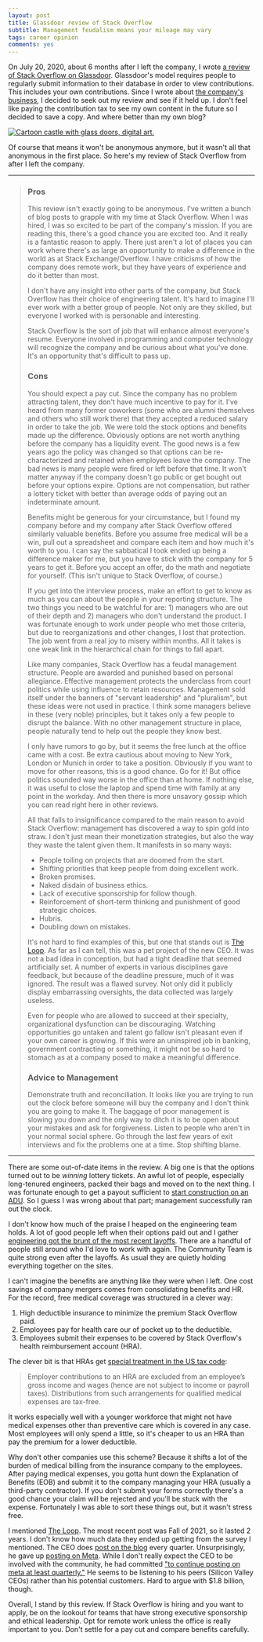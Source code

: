 ```yaml
---
layout: post
title: Glassdoor review of Stack Overflow
subtitle: Management feudalism means your mileage may vary
tags: career opinion
comments: yes
---
```


On July 20, 2020, about 6 months after I left the company, I wrote [a
review of Stack Overflow on
Glassdoor](https://www.glassdoor.com/Reviews/Employee-Review-Stack-Overflow-RVW34327310.htm).
Glassdoor's model requires people to regularly submit information to
their database in order to view contributions. This includes your own
contributions. Since I wrote about [the company's
business](/2023/05/17/so_business.html), I decided to seek out my
review and see if it held up. I don't feel like paying the
contribution tax to see my own content in the future so I decided to
save a copy. And where better than my own blog?

[![Cartoon castle with glass doors, digital art.](/images/glass_castle.png)](https://labs.openai.com/s/TeQ2gZiugvc6Fblj8LO0SMdh)

Of course that means it won't be anonymous anymore, but it wasn't all
that anonymous in the first place. So here's my review of Stack
Overflow from after I left the company.

---


> ### Pros
>
> This review isn't exactly going to be anonymous. I've written a
> bunch of blog posts to grapple with my time at Stack Overflow. When
> I was hired, I was so excited to be part of the company's
> mission. If you are reading this, there's a good chance you are
> excited too. And it really is a fantastic reason to apply. There
> just aren't a lot of places you can work where there's as large an
> opportunity to make a difference in the world as at Stack
> Exchange/Overflow. I have criticisms of how the company does remote
> work, but they have years of experience and do it better than most.
>
> I don't have any insight into other parts of the company, but Stack
Overflow has their choice of engineering talent. It's hard to imagine
I'll ever work with a better group of people. Not only are they
skilled, but everyone I worked with is personable and interesting.
>
> Stack Overflow is the sort of job that will enhance almost
everyone's resume. Everyone involved in programming and computer
technology will recognize the company and be curious about what you've
done. It's an opportunity that's difficult to pass up.
>
> ### Cons
>
> You should expect a pay cut. Since the company has no problem
attracting talent, they don't have much incentive to pay for it. I've
heard from many former coworkers (some who are alumni themselves and
others who still work there) that they accepted a reduced salary in
order to take the job. We were told the stock options and benefits
made up the difference. Obviously options are not worth anything
before the company has a liquidity event. The good news is a few years
ago the policy was changed so that options can be re-characterized and
retained when employees leave the company. The bad news is many people
were fired or left before that time. It won't matter anyway if the
company doesn't go public or get bought out before your options
expire. Options are not compensation, but rather a lottery ticket with
better than average odds of paying out an indeterminate amount.
> 
> Benefits might be generous for your circumstance, but I found my
company before and my company after Stack Overflow offered similarly
valuable benefits. Before you assume free medical will be a win, pull
out a spreadsheet and compare each item and how much it's worth to
you. I can say the sabbatical I took ended up being a difference maker
for me, but you have to stick with the company for 5 years to get
it. Before you accept an offer, do the math and negotiate for
yourself. (This isn't unique to Stack Overflow, of course.)
> 
> If you get into the interview process, make an effort to get to know
as much as you can about the people in your reporting structure. The
two things you need to be watchful for are: 1) managers who are out of
their depth and 2) managers who don't understand the product. I was
fortunate enough to work under people who met those criteria, but due
to reorganizations and other changes, I lost that protection. The job
went from a real joy to misery within months. All it takes is one weak
link in the hierarchical chain for things to fall apart.
> 
> Like many companies, Stack Overflow has a feudal management
structure. People are awarded and punished based on personal
allegiance. Effective management protects the underclass from court
politics while using influence to retain resources. Management sold
itself under the banners of "servant leadership" and "pluralism", but
these ideas were not used in practice. I think some managers believe
in these (very noble) principles, but it takes only a few people to
disrupt the balance. With no other management structure in place,
people naturally tend to help out the people they know best.
> 
> I only have rumors to go by, but it seems the free lunch at the office
came with a cost. Be extra cautious about moving to New York, London
or Munich in order to take a position. Obviously if you want to move
for other reasons, this is a good chance. Go for it! But office
politics sounded way worse in the office than at home. If nothing
else, it was useful to close the laptop and spend time with family at
any point in the workday. And then there is more unsavory gossip which
you can read right here in other reviews.
> 
> All that falls to insignificance compared to the main reason to avoid
Stack Overflow: management has discovered a way to spin gold into
straw. I don't just mean their monetization strategies, but also the
way they waste the talent given them. It manifests in so many ways:
> * People toiling on projects that are doomed from the start. 
> * Shifting priorities that keep people from doing excellent work.
> * Broken promises.
> * Naked disdain of business ethics. 
> * Lack of executive sponsorship for follow though. 
> * Reinforcement of short-term thinking and punishment of good
strategic choices. 
> * Hubris.
> * Doubling down on mistakes.
> 
> It's not hard to find examples of this, but one that stands out is
[The
Loop](https://stackoverflow.blog/2019/11/25/introducing-the-loop-a-foundation-in-listening/). As
far as I can tell, this was a pet project of the new CEO. It was not a
bad idea in conception, but had a tight deadline that seemed
artificially set. A number of experts in various disciplines gave
feedback, but because of the deadline pressure, much of it was
ignored. The result was a flawed survey. Not only did it publicly
display embarrassing oversights, the data collected was largely
useless.
> 
> Even for people who are allowed to succeed at their specialty,
organizational dysfunction can be discouraging. Watching opportunities
go untaken and talent go fallow isn't pleasant even if your own career
is growing. If this were an uninspired job in banking, government
contracting or something, it might not be so hard to stomach as at a
company posed to make a meaningful difference.
>
> ### Advice to Management
> 
> Demonstrate truth and reconciliation. It looks like you are trying
to run out the clock before someone will buy the company and I don't
think you are going to make it. The baggage of poor management is
slowing you down and the only way to ditch it is to be open about your
mistakes and ask for forgiveness. Listen to people who aren't in your
normal social sphere. Go through the last few years of exit interviews
and fix the problems one at a time. Stop shifting blame.

---

There are some out-of-date items in the review. A big one is that the
options turned out to be _winning_ lottery tickets. An awful lot of
people, especially long-tenured engineers, packed their bags and moved
on to the next thing. I was fortunate enough to get a payout
sufficient to [start construction on an
ADU](https://meta.jlericson.com/t/construction-begins/158). So I guess
I was wrong about that part; management successfully ran out the
clock.

I don't know how much of the praise I heaped on the engineering team
holds. A lot of good people left when their options paid out and I
gather [engineering got the brunt of the most recent
layoffs](https://www.linkedin.com/posts/dalecook_opentowork-activity-7063927414552199168-c-SI/).
There are a handful of people still around who I'd love to work with
again. The Community Team is quite strong even after the layoffs. As
usual they are quietly holding everything together on the sites.

I can't imagine the benefits are anything like they were when I
left. One cost savings of company mergers comes from consolidating
benefits and HR. For the record, free medical coverage was structured in a clever
way:

1. High deductible insurance to minimize the premium Stack Overflow paid.
2. Employees pay for health care our of pocket up to the deductible.
2. Employees submit their expenses to be covered by Stack Overflow's
   health reimbursement account (HRA).
   
The clever bit is that HRAs get [special treatment in the US tax
code](https://crsreports.congress.gov/product/pdf/R/R47041):

> Employer contributions to an HRA are excluded from an employee’s
gross income and wages (hence are not subject to income or payroll
taxes). Distributions from such arrangements for qualified medical
expenses are tax-free.

It works especially well with a younger workforce that might not have
medical expenses other than preventive care which is covered in any
case. Most employees will only spend a little, so it's cheaper to us
an HRA than pay the premium for a lower deductible.

Why don't other companies use this scheme? Because it shifts a lot of
the burden of medical billing from the insurance company to the
employees. After paying medical expenses, you gotta hunt down the
Explanation of Benefits (EOB) and submit it to the company managing
your HRA (usually a third-party contractor). If you don't submit your
forms correctly there's a good chance your claim will be rejected and
you'll be stuck with the expense. Fortunately I was able to sort these
things out, but it wasn't stress
free.

I mentioned [The Loop](https://stackoverflow.blog/?s=the+loop). The
most recent post was Fall of 2021, so it lasted 2 years. I don't know
how much data they ended up getting from the survey I mentioned. The
CEO does [post on the
blog](https://stackoverflow.blog/author/pchandrasekar/) every
quarter. Unsurprisingly, he gave up [posting on
Meta](https://stackexchange.com/users/16260110/prashanth-chandrasekar). While
I don't really expect the CEO to be involved with the community, he
had committed ["to continue posting on meta at least
quarterly."](/2020/02/04/misunderstanding_meta.html) He seems to be
listening to his peers (Silicon Valley CEOs) rather than his potential
customers. Hard to argue with $1.8 billion, though.

Overall, I stand by this review. If Stack Overflow is hiring and you
want to apply, be on the lookout for teams that have strong executive
sponsorship and ethical leadership. Opt for remote work unless the
office is really important to you. Don't settle for a pay cut and
compare benefits carefully.


<!--  LocalWords:  Glassdoor
 -->

